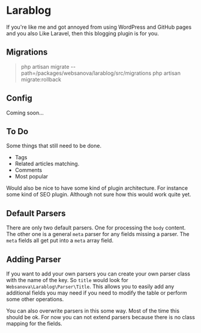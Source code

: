 # Larablog

If you're like me and got annoyed from using WordPress and GitHub pages and you also Like Laravel, then this blogging plugin is for you.


## Migrations

> php artisan migrate --path=/packages/websanova/larablog/src/migrations
> php artisan migrate:rollback


## Config

Coming soon...


## To Do

Some things that still need to be done.

* Tags
* Related articles matching.
* Comments
* Most popular

Would also be nice to have some kind of plugin architecture. For instance some kind of SEO plugin. Although not sure how this would work quite yet.


## Default Parsers

There are only two default parsers. One for processing the `body` content. The other one is a general `meta` parser for any fields missing a parser. The `meta` fields all get put into a `meta` array field.


## Adding Parser

If you want to add your own parsers you can create your own parser class with the name of the key. So `title` would look for `Websanova\Larablog\Parser\Title`. This allows you to easily add any additional fields you may need if you need to modify the table or perform some other operations.

You can also overwrite parsers in this some way. Most of the time this should be ok. For now you can not extend parsers because there is no class mapping for the fields. 